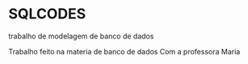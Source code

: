 # SQLCODES
trabalho de modelagem de banco de dados

Trabalho feito na materia de banco de dados Com a professora Maria
